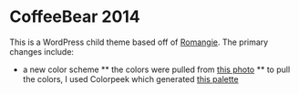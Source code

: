 CoffeeBear 2014
================================

This is a WordPress child theme based off of [Romangie](http://themes.tobscore.com/romangie/). The primary changes include:
* a new color scheme
** the colors were pulled from [this photo](http://www.flickr.com/photos/manzabar/11317172075/)
** to pull the colors, I used Colorpeek which generated [this palette](http://colorpeek.com/#rgb(184,112,63),rgb(30,22,18),rgb(110,74,49),rgb(75,50,35),rgb(234,204,125),rgb(82,84,59),rgb(135,151,89),rgb(81,74,68))
